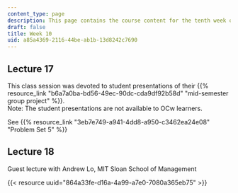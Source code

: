 ```yaml
---
content_type: page
description: This page contains the course content for the tenth week of class.
draft: false
title: Week 10
uid: a85a4369-2116-44be-ab1b-13d8242c7690
---
```

## Lecture 17

This class session was devoted to student presentations of their {{% resource_link "b6a7a0ba-bd56-49ec-90dc-cda9df92b58d" "mid-semester group project" %}}.      
Note: The student presentations are not available to OCw learners.

See {{% resource_link "3eb7e749-a941-4dd8-a950-c3462ea24e08" "Problem Set 5" %}}

## Lecture 18

Guest lecture with Andrew Lo, MIT Sloan School of Management

{{< resource uuid="864a33fe-d16a-4a99-a7e0-7080a365eb75" >}}